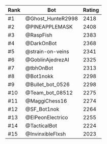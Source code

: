 Rank|Bot|Rating
---|---|---
#1|@Ghost_HunteR2998|2418
#2|@PINEAPPLEMASK|2408
#3|@RaspFish|2383
#4|@DarkOnBot|2368
#5|@strain-on-veins|2341
#6|@GoblinAjedrezAI|2325
#7|@tbhOnBot|2313
#8|@Bot1nokk|2298
#9|@Bullet_bot_0526|2298
#10|@Team_bot_08512|2275
#11|@MaggiChess16|2274
#12|@SF_Bot1nok|2264
#13|@ElPeonElectrico|2255
#14|@TacticalBot|2224
#15|@InvinxibleFlxsh|2023
